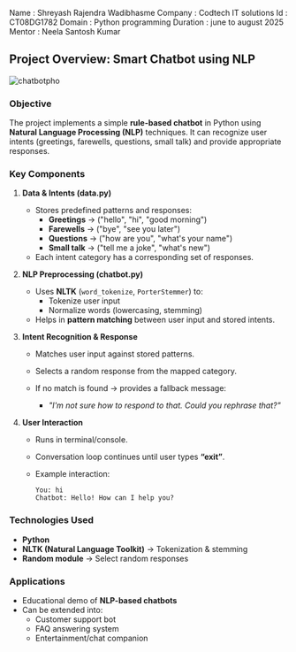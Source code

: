 Name : Shreyash Rajendra Wadibhasme 
Company : Codtech IT solutions
Id : CT08DG1782
Domain : Python programming
Duration : june to august 2025 
Mentor : Neela Santosh Kumar

## **Project Overview: Smart Chatbot using NLP**
![chatbotpho](https://github.com/user-attachments/assets/66dfaeb6-af52-444b-98bb-a2169498b36b)

### **Objective**

The project implements a simple **rule-based chatbot** in Python using **Natural Language Processing (NLP)** techniques. It can recognize user intents (greetings, farewells, questions, small talk) and provide appropriate responses.

### **Key Components**

1. **Data & Intents (data.py)**
   * Stores predefined patterns and responses:
     * **Greetings** → ("hello", "hi", "good morning")
     * **Farewells** → ("bye", "see you later")
     * **Questions** → ("how are you", "what's your name")
     * **Small talk** → ("tell me a joke", "what's new")
   * Each intent category has a corresponding set of responses.

2. **NLP Preprocessing (chatbot.py)**
   * Uses **NLTK** (`word_tokenize`, `PorterStemmer`) to:
     * Tokenize user input
     * Normalize words (lowercasing, stemming)
   * Helps in **pattern matching** between user input and stored intents.

3. **Intent Recognition & Response**
   * Matches user input against stored patterns.
   * Selects a random response from the mapped category.
   * If no match is found → provides a fallback message:

     * *"I'm not sure how to respond to that. Could you rephrase that?"*

4. **User Interaction**
   * Runs in terminal/console.
   * Conversation loop continues until user types **“exit”**.
   * Example interaction:

     ```
     You: hi
     Chatbot: Hello! How can I help you?
     ```

### **Technologies Used**

* **Python**
* **NLTK (Natural Language Toolkit)** → Tokenization & stemming
* **Random module** → Select random responses


### **Applications**

* Educational demo of **NLP-based chatbots**
* Can be extended into:
  * Customer support bot
  * FAQ answering system
  * Entertainment/chat companion
